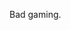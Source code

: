 Bad gaming.

<!---
Groundlarr/Groundlarr is a ✨ special ✨ repository because its `README.md` (this file) appears on your GitHub profile.
You can click the Preview link to take a look at your changes.
--->
